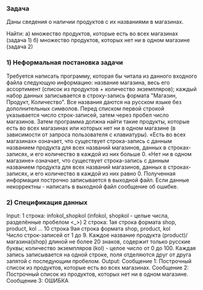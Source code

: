 ### Задача
Даны сведения о наличии продуктов с их названиями в магазинах.

Найти:
а) множество продуктов, которые есть во всех магазинах (задача 1)
б) множество продуктов, которых нет ни в одном магазине (задача 2)

### 1) Неформальная постановка задачи
Требуется написать программу, которая бы читала из данного входного файла следующую информацию: название магазина, весь его ассортимент (список из продуктов + количество экземпляров); каждый набор данных записывается в строку-запись формата "Магазин, Продукт, Количество". Все названия даются на русском языке без дополнительных символов. 
Перед списком первой строкой  указывается число строк-записей, затем через пробел число магазинов. Затем программа должна найти такие продукты, которые есть во всех магазинах или которых нет ни в одном магазине (в зависимости от запроса пользователя с клавиатуры). 
«Есть во всех магазинах» означает, что существует строка-запись с данным названием продукта для всех названий магазинов, данных в строках-записях, и его количество в каждой из них больше 0. «Нет ни в одном магазине» означает, что существует строка-запись с данным названием продукта для всех названий магазинов, данных в строках-записях, и его количество в каждой из них равно 0. 
Полученная информация построчно записывается в выходной файл. Если данные некорректны - написать в выходной файл сообщение об ошибке.

### 2) Спецификация данных
Input:
1 строка: infokol_shopkol     (infokol, shopkol - целые числа, разделённые пробелом <_>)
2 строка: 1ая строка формата shop, product, kol
...
10 строка 9ая строка формата shop, product, kol  
Число строк-записей от 1 до 9. Каждое название продукта (product)/магазина(shop) длиной не более 20 знаков, содержит только русские буквы; количество экземпляров (kol) - целое число от 0 до 100. Каждая запись записывается на одной строке, поля отделяются друг от друга запятой с последующим пробелом.
Output:
Сообщение 1: Построчный список из продуктов, которые есть во всех магазинах.
Сообщение 2: Построчный список из продуктов, которых нет ни в одном магазине.
Сообщение 3: ОШИБКА
